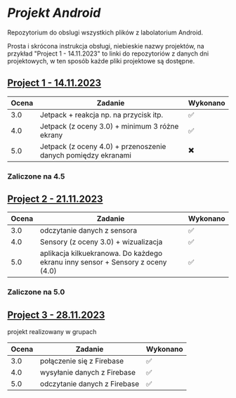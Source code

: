 # *Projekt Android*

Repozytorium do obslugi wszystkich plików z labolatorium Android.

Prosta i skrócona instrukcja obsługi, niebieskie nazwy projektów, na przykład "Project 1 - 14.11.2023" to linki do repozytoriów z danych dni projektowych, w ten sposób każde pliki projektowe są dostępne.

## [Project 1 - 14.11.2023](https://github.com/Tuni0/Laboratorium1-Android)
|Ocena|Zadanie|Wykonano|
|---|---|---|
|3.0|Jetpack + reakcja np. na przycisk itp.|✅|
|4.0|Jetpack (z oceny 3.0) + minimum 3 różne ekrany|✅|
|5.0|Jetpack (z oceny 4.0) + przenoszenie danych pomiędzy ekranami|✖️|

### Zaliczone na 4.5

## [Project 2 - 21.11.2023](https://github.com/Tuni0/Laboratorium2-Android)
|Ocena|Zadanie|Wykonano|
|---|---|---|
|3.0|odczytanie danych z sensora|✅|
|4.0|Sensory (z oceny 3.0) + wizualizacja|✅|
|5.0|aplikacja kilkuekranowa. Do każdego ekranu inny sensor + Sensory z oceny (4.0)|✅|

### Zaliczone na 5.0

## [Project 3 - 28.11.2023](brakLinku)
projekt realizowany w grupach

|Ocena|Zadanie|Wykonano|
|---|---|---|
|3.0|połączenie się z Firebase|✅|
|4.0|wysyłanie danych z Firebase|✅|
|5.0|odczytanie danych z Firebase|✅|
